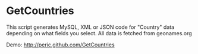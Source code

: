 GetCountries
============

This script generates MySQL, XML or JSON code for "Country" data depending on what fields you select. All data is fetched from geonames.org

Demo: http://peric.github.com/GetCountries